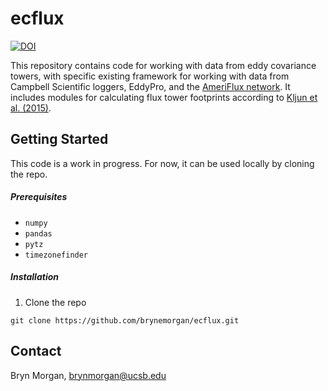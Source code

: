 # ecflux
[![DOI](https://zenodo.org/badge/463690733.svg)](https://zenodo.org/doi/10.5281/zenodo.10067807)

This repository contains code for working with data from eddy covariance towers, with specific existing framework for working with data from Campbell Scientific loggers, EddyPro, and the [AmeriFlux network](https://ameriflux.lbl.gov). It includes modules for calculating flux tower footprints according to [Kljun et al. (2015)](https://footprint.kljun.net).

## Getting Started
This code is a work in progress. For now, it can be used locally by cloning the repo.
##### Prerequisites
- `numpy`
- `pandas`
- `pytz`
- `timezonefinder`

##### Installation
1. Clone the repo
```
git clone https://github.com/brynemorgan/ecflux.git
```

## Contact
Bryn Morgan, [brynmorgan@ucsb.edu](mailto:brynmorgan@ucsb.edu)
